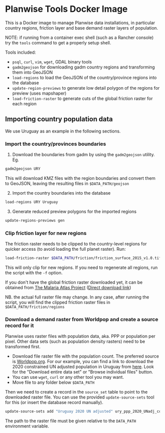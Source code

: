 # Planwise Tools Docker Image

This is a Docker image to manage Planwise data installations, in particular country regions, friction layer and base demand raster layers of population.

NOTE: if running from a container exec shell (such as a Rancher console) try the `tools` command to get a properly setup shell.

Tools included:
- `psql`, `curl`, `vim`, `wget`, GDAL binary tools
- `gadm2geojson` for downloading gadm country regions and transforming them into GeoJSON
- `load-regions` to load the GeoJSON of the country/province regions into the database
- `update-region-previews` to generate low detail polygon of the regions for preview (uses mapshaper)
- `load-friction-raster` to generate cuts of the global friction raster for each region


## Importing country population data

We use Uruguay as an example in the following sections.

### Import the country/provinces boundaries

1. Download the boundaries from gadm by using the `gadm2geojson` utility. Eg.
  ```sh
  gadm2geojson URY
  ```
  This will download KMZ files with the region boundaries and convert them to
  GeoJSON, leaving the resulting files in `$DATA_PATH/geojson`

2. Import the country boundaries into the database
  ```sh
  load-regions URY Uruguay
  ```

3. Generate reduced preview polygons for the imported regions
  ```sh
  update-regions-previews gen
  ```

### Clip friction layer for new regions

The friction raster needs to be clipped to the country-level regions for quicker
access (to avoid loading the full planet raster). Run:

```sh
load-friction-raster $DATA_PATH/friction/friction_surface_2015_v1.0.tif
```

This will only clip for new regions. If you need to regenerate all regions, run
the script with the `-f` option.

If you don't have the global friction raster downloaded yet, it can be obtained
from [The Malaria Atlas Project](https://malariaatlas.org/research-project/accessibility_to_cities/) 
([Direct download link](https://malariaatlas.org/geoserver/ows?service=CSW&version=2.0.1&request=DirectDownload&ResourceId=Explorer:2015_friction_surface_v1_Decompressed))

NB. the actual full raster file may change. In any case, after running the
script, you will find the clipped friction raster files in
`$DATA_PATH/friction/regions`

### Download a demand raster from Worldpop and create a source record for it

Planwise uses raster files with population data, aka. PPP or population per
pixel. Other data sets (such as population density rasters) need to be
transformed first.

* Download file raster file with the population count. The preferred source is 
  [Worldpop.org](https://hub.worldpop.org/project/categories?id=3). For our
  example, you can find a link to download the 2020 constrained UN adjusted
  population in Uruguay from
  [here](https://hub.worldpop.org/geodata/summary?id=50091). Look for the
  "Download entire data set" or "Browse individual files" button.
* You can use `wget`, `curl` or any other tool you may want.
* Move file to any folder below `$DATA_PATH`

Then we need to create a record in the `source_set` table to point to the
downloaded raster file. You can use the provided `update-source-sets` tool for
this (or insert the database record manually).

```sh
update-source-sets add "Uruguay 2020 UN adjusted" ury_ppp_2020_UNadj_constrained.tif
```

The path to the raster file must be given relative to the `DATA_PATH`
environment variable.
